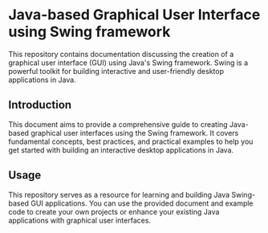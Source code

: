 # Java-based Graphical User Interface using Swing framework

This repository contains documentation discussing the creation of a graphical user interface (GUI) using Java's Swing framework. Swing is a powerful toolkit for building interactive and user-friendly desktop applications in Java.

## Introduction

This document aims to provide a comprehensive guide to creating Java-based graphical user interfaces using the Swing framework. It covers fundamental concepts, best practices, and practical examples to help you get started with building an interactive desktop applications in Java.

## Usage

This repository serves as a resource for learning and building Java Swing-based GUI applications. You can use the provided document and example code to create your own projects or enhance your existing Java applications with graphical user interfaces.
